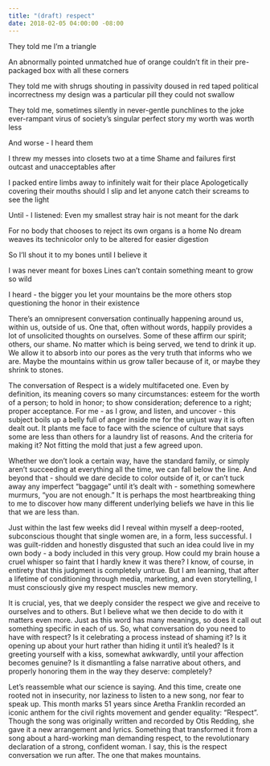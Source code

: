 ```yaml
---
title: "(draft) respect"
date: 2018-02-05 04:00:00 -08:00
---
```


They told me I’m a triangle

An abnormally pointed
unmatched hue of orange
couldn’t fit in their pre-packaged box 
with all these corners

They told me
with shrugs shouting in passivity 
doused in red taped political incorrectness 
my design was a particular pill they could not swallow

They told me, sometimes silently
in never-gentle punchlines to the joke
ever-rampant virus of society’s singular perfect story 
my worth was worth less

And worse - 
I heard them

I threw my messes into closets
two at a time
Shame and failures first
outcast and unacceptables after

I packed entire limbs away 
to infinitely wait for their place
Apologetically covering their mouths
should I slip and let anyone catch their screams to see the light

Until - I listened: 
Even my smallest stray hair is not meant for the dark

For no body that chooses 
to reject its own organs is a home
No dream weaves its technicolor 
only to be altered for easier digestion

So I’ll shout it to my bones
until I believe it

I was never meant for boxes
Lines can’t contain
something meant to grow
so wild

I heard -
the bigger you let your mountains be
the more others stop questioning 
the honor in their existence


There’s an omnipresent conversation continually happening around us, within us, outside of us. One that, often without words, happily provides a lot of unsolicited thoughts on ourselves. Some of these affirm our spirit; others, our shame. No matter which is being served, we tend to drink it up. We allow it to absorb into our pores as the very truth that informs who we are. Maybe the mountains within us grow taller because of it, or maybe they shrink to stones.

The conversation of Respect is a widely multifaceted one. Even by definition, its meaning covers so many circumstances: esteem for the worth of a person; to hold in honor; to show consideration; deference to a right; proper acceptance. For me - as I grow, and listen, and uncover - this subject boils up a belly full of anger inside me for the unjust way it is often dealt out. It plants me face to face with the science of culture that says some are less than others for a laundry list of reasons. And the criteria for making it? Not fitting the mold that just a few agreed upon. 

Whether we don’t look a certain way, have the standard family, or simply aren’t succeeding at everything all the time, we can fall below the line. And beyond that - should we dare decide to color outside of it, or can’t tuck away any imperfect “baggage” until it’s dealt with - something somewhere murmurs, “you are not enough.” It is perhaps the most heartbreaking thing to me to discover how many different underlying beliefs we have in this lie that we are less than. 

Just within the last few weeks did I reveal within myself a deep-rooted, subconscious thought that single women are, in a form, less successful. I was guilt-ridden and honestly disgusted that such an idea could live in my own body - a body included in this very group. How could my brain house a cruel whisper so faint that I hardly knew it was there? I know, of course, in entirety that this judgment is completely untrue. But I am learning, that after a lifetime of conditioning through media, marketing, and even storytelling, I must consciously give my respect muscles new memory.

It is crucial, yes, that we deeply consider the respect we give and receive to ourselves and to others. But I believe what we then decide to do with it matters even more. Just as this word has many meanings, so does it call out something specific in each of us. So, what conversation do you need to have with respect? Is it celebrating a process instead of shaming it? Is it opening up about your hurt rather than hiding it until it’s healed? Is it greeting yourself with a kiss, somewhat awkwardly, until your affection becomes genuine? Is it dismantling a false narrative about others, and properly honoring them in the way they deserve: completely?

Let’s reassemble what our science is saying. And this time, create one rooted not in insecurity, nor laziness to listen to a new song, nor fear to speak up. This month marks 51 years since Aretha Franklin recorded an iconic anthem for the civil rights movement and gender equality: “Respect”. Though the song was originally written and recorded by Otis Redding, she gave it a new arrangement and lyrics. Something that transformed it from a song about a hard-working man demanding respect, to the revolutionary declaration of a strong, confident woman. I say, this is the respect conversation we run after. The one that makes mountains.

